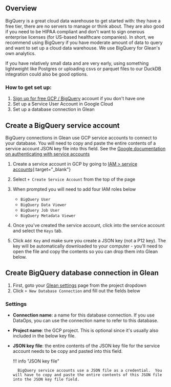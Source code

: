 ## Overview

BigQuery is a great cloud data warehouse to get started with: they have a free tier, there are no servers to manage or think about.  They are also good if you need to be HIPAA compliant and don't want to sign onerous enterprise licenses (for US-based healthcare companies).  In short, we recommend using BigQuery if you have moderate amount of data to query and want to set up a cloud data warehouse.  We use BigQuery for Glean's own analytics.

If you have relatively small data and are very early, using something lightweight like Postgres or uploading csvs or parquet files to our DuckDB integration could also be good options.

### How to get set up:

1. [Sign up for free GCP / BigQuery](https://cloud.google.com/bigquery) account if you don't have one
2. Set up a Service User Account in Google Cloud
3. Set up a database connection in Glean

## Create a BigQuery service account

BigQuery connections in Glean use GCP service accounts to connect to your database.  You will need to copy and paste the entire contents of a service account JSON key file into this field.
See the [Google documentation on authenticating with service accounts](https://cloud.google.com/bigquery/docs/authentication/service-account-file)

1. Create a service account in GCP by going to [IAM > service accounts](https://console.cloud.google.com/iam-admin/serviceaccounts){:target="_blank"}
2. Select `+ Create Service Account` from the top of the page
3. When prompted you will need to add four IAM roles below

    - `BigQuery User`
    - `BigQuery Data Viewer`
    - `BigQuery Job User`
    - `BigQuery Metadata Viewer`

4. Once you've created the service account, click into the service account and select the `Keys` tab.
5. Click `Add Key` and make sure you create a JSON key (not a P12 key).  The key will be automatically downloaded to your computer - you'll need to open the file and copy the contents so you can drop them into Glean below.

## Create BigQuery database connection in Glean

1. First, goto your [Glean settings](https://glean.io/app/p/settings#database_connections) page from the project dropdown
2. Click `+ New Database Connection` and fill out the fields below

### Settings

- **Connection name**: a name for this database connection.  If you use DataOps, you can use the connection name to refer to this database.
- **Project name**: the GCP project.  This is optional since it's usually also included in the below key file.
- **JSON key file**: the entire contents of the JSON key file for the service account needs to be copy and pasted into this field.

    !!! info "JSON key file"

        BigQuery service accounts use a JSON file as a credential.  You will have to copy and paste the entire contents of this JSON file into the JSON key file field.
